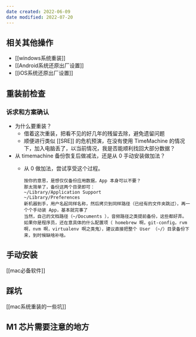 ```yaml
---
date created: 2022-06-09
date modified: 2022-07-20
---
```


## 相关其他操作

- [[windows系统重装]]
- [[Android系统还原出厂设置]]
- [[iOS系统还原出厂设置]]

## 重装前检查

### 诉求和方案确认

- 为什么要重装？
	- 借着这次重装，把看不见的好几年的残留去除，避免遗留问题
	- 顺便进行类似 [[SRE]] 的危机预演，在没有使用 TimeMachine 的情况下，加入电脑丢了，以当前情况，我是否能顺利找回大部分数据？
- 从 timemachine 备份恢复后做减法，还是从 0 手动安装做加法？
	- 从 0 做加法，尝试享受这个过程。
	  
	  ```
	  按你的意思，是想仅仅备份应用数据，App 本身可以不要？  
	  那太简单了，备份这两个目录即可：  
	  ~/Library/Application Support  
	  ~/Library/Preferences  
	  新机器到手，用户名起同样名称，然后拷贝到同样路径（已经有的文件夹跳过），再一个个手动装 App，基本就完事了
	  当然，自己的文档路径（~/Documents ），音频路径之类提前备份，这些都好弄。  
	  如果你是程序员，还在意具体的什么配置项（ homebrew 啊，git-config，rvm 啊，nvm 啊，virtualenv 啊之类鬼），建议直接把整个 User （~/）目录备份下来，到时候缺啥补啥。
	  ```

## 手动安装

[[mac必备软件]]

## 踩坑

[[mac系统重装的一些坑]]

## M1 芯片需要注意的地方
